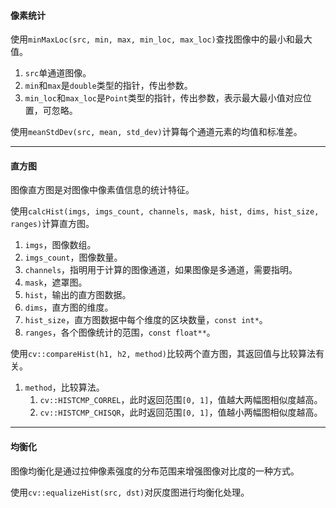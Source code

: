 #### 像素统计

使用`minMaxLoc(src, min, max, min_loc, max_loc)`查找图像中的最小和最大值。

1. `src`单通道图像。
2. `min`和`max`是`double`类型的指针，传出参数。
3. `min_loc`和`max_loc`是`Point`类型的指针，传出参数，表示最大最小值对应位置，可忽略。

使用`meanStdDev(src, mean, std_dev)`计算每个通道元素的均值和标准差。

---

#### 直方图

图像直方图是对图像中像素值信息的统计特征。

使用`calcHist(imgs, imgs_count, channels, mask, hist, dims, hist_size, ranges)`计算直方图。

1. `imgs`，图像数组。
2. `imgs_count`，图像数量。
3. `channels`，指明用于计算的图像通道，如果图像是多通道，需要指明。
4. `mask`，遮罩图。
5. `hist`，输出的直方图数据。
6. `dims`，直方图的维度。
7. `hist_size`，直方图数据中每个维度的区块数量，`const int*`。
8. `ranges`，各个图像统计的范围，`const float**`。

使用`cv::compareHist(h1, h2, method)`比较两个直方图，其返回值与比较算法有关。

1. `method`，比较算法。
   1. `cv::HISTCMP_CORREL`，此时返回范围`[0, 1]`，值越大两幅图相似度越高。
   2. `cv::HISTCMP_CHISQR`，此时返回范围`[0, 1]`，值越小两幅图相似度越高。

---

#### 均衡化

图像均衡化是通过拉伸像素强度的分布范围来增强图像对比度的一种方式。

使用`cv::equalizeHist(src, dst)`对灰度图进行均衡化处理。

